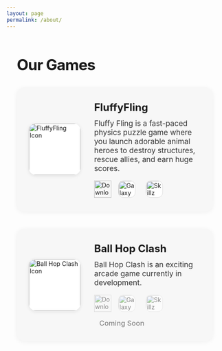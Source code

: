 ```yaml
---
layout: page
permalink: /about/
---
```


<section style="max-width: 800px; margin: 60px auto 40px auto; padding: 0 24px;">
  <h1 style="font-size:2.2rem; font-weight:700; letter-spacing:-1px; margin-bottom:32px;">
    Our Games
  </h1>
  <div style="display:flex; align-items:center; gap:32px; background:#f7f7f7; border-radius:18px; box-shadow:0 2px 12px rgba(0,0,0,0.06); padding:32px 28px; margin-bottom:40px;">
    <img src="{{ '/assets/images/icons/fluffyfling.png' | relative_url }}" alt="FluffyFling Icon" style="width:120px; height:120px; border-radius:16px; box-shadow:0 2px 8px rgba(0,0,0,0.10); background:#fff;">
    <div style="flex:1;">
      <h2 style="margin:0 0 12px 0; font-size:1.5rem; font-weight:700;">FluffyFling</h2>
      <p style="margin:0 0 18px 0; color:#333; font-size:1.08rem;">
        Fluffy Fling is a fast-paced physics puzzle game where you launch adorable animal heroes to destroy structures, rescue allies, and earn huge scores.
      </p>
      <div style="display:flex; gap:16px; flex-wrap:wrap; align-items:center;">
        <a href="https://apps.apple.com/app/id6747564479" target="_blank" style="display:inline-block;">
          <img src="https://developer.apple.com/assets/elements/badges/download-on-the-app-store.svg" alt="Download on the App Store" style="height:40px;">
        </a>
        <a href="https://galaxystore.samsung.com/preorder/000008325322" target="_blank" style="display:inline-block; margin-right:8px;">
          <img src="{{ '/assets/images/icons/GalaxyStore.png' | relative_url }}" alt="Galaxy Store" style="height:40px; border-radius:12px; border:1.5px solid #ddd; background:#fff; box-sizing:border-box;">
        </a>
        <a href="https://games.skillz.com/mobile/games/67974" target="_blank" style="display:inline-block;">
          <img src="{{ '/assets/images/icons/Skillz.png' | relative_url }}" alt="Skillz" style="height:40px; border-radius:12px; border:1.5px solid #ddd; background:#fff; box-sizing:border-box;">
        </a>
      </div>
    </div>
  </div>

  <!-- Ball Hop Clash 게임 카드 -->
  <div style="display:flex; align-items:center; gap:32px; background:#f7f7f7; border-radius:18px; box-shadow:0 2px 12px rgba(0,0,0,0.06); padding:32px 28px; margin-bottom:40px;">
    <img src="{{ '/assets/images/icons/BallHop.png' | relative_url }}" alt="Ball Hop Clash Icon" style="width:120px; height:120px; border-radius:16px; box-shadow:0 2px 8px rgba(0,0,0,0.10); background:#fff;">
    <div style="flex:1;">
      <h2 style="margin:0 0 12px 0; font-size:1.5rem; font-weight:700;">Ball Hop Clash</h2>
      <p style="margin:0 0 18px 0; color:#333; font-size:1.08rem;">
        Ball Hop Clash is an exciting arcade game currently in development.
      </p>
      <div style="display:flex; gap:16px; flex-wrap:wrap; align-items:center;">
        <a href="#" style="display:inline-block; pointer-events:none; opacity:0.5;">
          <img src="https://developer.apple.com/assets/elements/badges/download-on-the-app-store.svg" alt="Download on the App Store" style="height:40px;">
        </a>
        <a href="#" style="display:inline-block; margin-right:8px; pointer-events:none; opacity:0.5;">
          <img src="{{ '/assets/images/icons/GalaxyStore.png' | relative_url }}" alt="Galaxy Store" style="height:40px; border-radius:12px; border:1.5px solid #ddd; background:#fff; box-sizing:border-box;">
        </a>
        <a href="#" style="display:inline-block; pointer-events:none; opacity:0.5;">
          <img src="{{ '/assets/images/icons/Skillz.png' | relative_url }}" alt="Skillz" style="height:40px; border-radius:12px; border:1.5px solid #ddd; background:#fff; box-sizing:border-box;">
        </a>
        <span style="margin-left:12px; color:#888; font-size:1.02rem; font-weight:500;">Coming Soon</span>
      </div>
    </div>
  </div>
</section>

